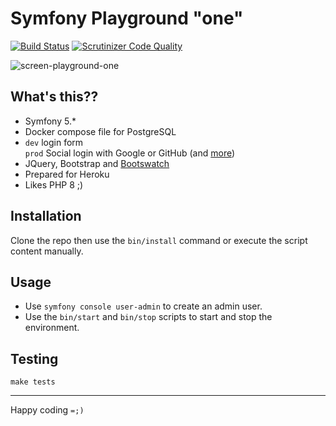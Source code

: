 # Symfony Playground "one"

[![Build Status](https://www.travis-ci.com/elkuku/symfony-playground-one.svg?branch=master)](https://www.travis-ci.com/elkuku/symfony-playground-one)
[![Scrutinizer Code Quality](https://scrutinizer-ci.com/g/elkuku/symfony-playground-one/badges/quality-score.png?b=master)](https://scrutinizer-ci.com/g/elkuku/symfony-playground-one/?branch=master)

![screen-playground-one](https://user-images.githubusercontent.com/33978/103650387-edff8280-4f2d-11eb-84c8-486662e25bd5.png)

## What's this??

* Symfony 5.*
* Docker compose file for PostgreSQL
* `dev` login form <br/> `prod` Social login with Google or GitHub (and [more](https://github.com/knpuniversity/oauth2-client-bundle#step-1-download-the-client-library))
* JQuery, Bootstrap and [Bootswatch](https://bootswatch.com/)
* Prepared for Heroku
* Likes PHP 8 ;)

## Installation

Clone the repo then use the `bin/install` command or execute the script content manually.
   
## Usage

* Use `symfony console user-admin` to create an admin user.
* Use the `bin/start` and `bin/stop` scripts to start and stop the environment.

## Testing

```shell
make tests
```

----

Happy coding `=;)`
